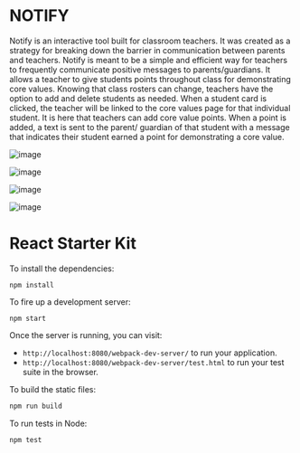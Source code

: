 # NOTIFY

Notify is an interactive tool built for classroom teachers. It was created as a strategy for breaking down the barrier in communication between parents and teachers. Notify is meant to be a simple and efficient way for teachers to frequently communicate positive messages to parents/guardians.  It allows a teacher to give students points throughout class for demonstrating core values. Knowing that class rosters can change, teachers have the option to add and delete students as needed. When a student card is clicked, the teacher will be linked to the core values page for that individual student. It is here that teachers can add core value points. When a point is added, a text is sent to the parent/ guardian of that student with a message that indicates their student earned a point for demonstrating a core value.

![image](https://user-images.githubusercontent.com/24443103/32557405-4af68004-c45f-11e7-8a1d-28e30df1b09b.png)

![image](https://user-images.githubusercontent.com/24443103/32557647-f97c50c2-c45f-11e7-8ceb-b69a065b78f2.png)

![image](https://user-images.githubusercontent.com/24443103/32557718-2cb2b972-c460-11e7-8cf6-4d70c715feb7.png)

![image](https://user-images.githubusercontent.com/24443103/32557749-418d7e7c-c460-11e7-9427-7e46d03c3faf.png)

# React Starter Kit

To install the dependencies:

```
npm install
```

To fire up a development server:

```
npm start
```

Once the server is running, you can visit:

* `http://localhost:8080/webpack-dev-server/` to run your application.
* `http://localhost:8080/webpack-dev-server/test.html` to run your test suite in the browser.

To build the static files:

```js
npm run build
```


To run tests in Node:

```js
npm test
```
